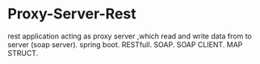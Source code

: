 # Proxy-Server-Rest
rest application acting as proxy server ,which read and write data from  to server (soap server).
spring boot.
RESTfull.
SOAP.
SOAP CLIENT.
MAP STRUCT.
